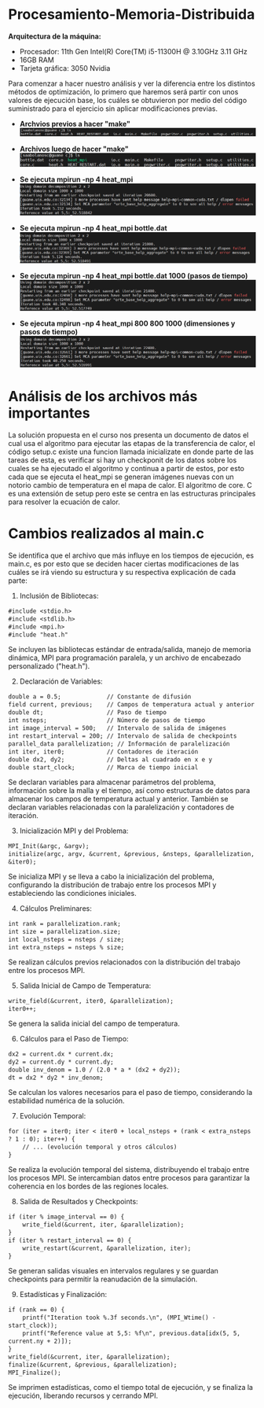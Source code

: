 # Procesamiento-Memoria-Distribuida

**Arquitectura de la máquina:**

- Procesador: 11th Gen Intel(R) Core(TM) i5-11300H @ 3.10GHz   3.11 GHz
- 16GB RAM
- Tarjeta gráfica: 3050 Nvidia

Para comenzar a hacer nuestro análisis y ver la diferencia entre los distintos métodos de optimización, lo primero que haremos será partir con unos valores de ejecución base, los cuáles se obtuvieron por medio del código suministrado para el ejercicio sin aplicar modificaciones previas.

- **Archvios previos a hacer "make"**
![](imgs/Archivos.png)

- **Archivos luego de hacer "make"**
![](https://github.com/Sntgo22/Procesamiento-Memoria-Distribuida/blob/main/imgs/Archivos%20post%20make.png)

- **Se ejecuta mpirun -np 4 heat_mpi**
![](https://github.com/Sntgo22/Procesamiento-Memoria-Distribuida/blob/main/imgs/1.png)

- **Se ejecuta mpirun -np 4 heat_mpi bottle.dat**
![](https://github.com/Sntgo22/Procesamiento-Memoria-Distribuida/blob/main/imgs/2.png)

- **Se ejecuta mpirun -np 4 heat_mpi bottle.dat 1000 (pasos de tiempo)**
![](https://github.com/Sntgo22/Procesamiento-Memoria-Distribuida/blob/main/imgs/3.png)

- **Se ejecuta mpirun -np 4 heat_mpi 800 800 1000 (dimensiones y pasos de tiempo)**
![](https://github.com/Sntgo22/Procesamiento-Memoria-Distribuida/blob/main/imgs/4.png)

# Análisis de los archivos más importantes
La solución propuesta en el curso nos presenta un documento de datos el cual usa el algoritmo para ejecutar las etapas de la transferencia de calor, el código setup.c existe una funcion llamada inicializate en donde parte de las tareas de esta, es verificar si hay un checkponit de los datos sobre los cuales se ha ejecutado el algoritmo y continua a partir de estos, por esto cada que se ejecuta el  heat_mpi se generan imágenes nuevas con un notorio cambio de temperatura en el mapa de calor. El algoritmo de core. C es una extensión de setup pero este se centra en las estructuras principales para resolver la ecuación de calor.

# Cambios realizados al main.c
Se identifica que el archivo que más influye en los tiempos de ejecución, es main.c, es por esto que se deciden hacer ciertas modificaciones de las cuáles se irá viendo su estructura y su respectiva explicación de cada parte:

1. Inclusión de Bibliotecas:
````
#include <stdio.h>
#include <stdlib.h>
#include <mpi.h>
#include "heat.h"
````
Se incluyen las bibliotecas estándar de entrada/salida, manejo de memoria dinámica, MPI para programación paralela, y un archivo de encabezado personalizado ("heat.h").

2. Declaración de Variables:
````
double a = 0.5;             // Constante de difusión
field current, previous;    // Campos de temperatura actual y anterior
double dt;                  // Paso de tiempo
int nsteps;                 // Número de pasos de tiempo
int image_interval = 500;   // Intervalo de salida de imágenes
int restart_interval = 200; // Intervalo de salida de checkpoints
parallel_data parallelization; // Información de paralelización
int iter, iter0;            // Contadores de iteración
double dx2, dy2;            // Deltas al cuadrado en x e y
double start_clock;         // Marca de tiempo inicial
````
Se declaran variables para almacenar parámetros del problema, información sobre la malla y el tiempo, así como estructuras de datos para almacenar los campos de temperatura actual y anterior. También se declaran variables relacionadas con la paralelización y contadores de iteración.

3. Inicialización MPI y del Problema:
````
MPI_Init(&argc, &argv);
initialize(argc, argv, &current, &previous, &nsteps, &parallelization, &iter0);
````
Se inicializa MPI y se lleva a cabo la inicialización del problema, configurando la distribución de trabajo entre los procesos MPI y estableciendo las condiciones iniciales.

4. Cálculos Preliminares:
````
int rank = parallelization.rank;
int size = parallelization.size;
int local_nsteps = nsteps / size;
int extra_nsteps = nsteps % size;
````
Se realizan cálculos previos relacionados con la distribución del trabajo entre los procesos MPI.

5. Salida Inicial de Campo de Temperatura:
````
write_field(&current, iter0, &parallelization);
iter0++;
````
Se genera la salida inicial del campo de temperatura.

6. Cálculos para el Paso de Tiempo:
````
dx2 = current.dx * current.dx;
dy2 = current.dy * current.dy;
double inv_denom = 1.0 / (2.0 * a * (dx2 + dy2));
dt = dx2 * dy2 * inv_denom;
````
Se calculan los valores necesarios para el paso de tiempo, considerando la estabilidad numérica de la solución.

7. Evolución Temporal:
````
for (iter = iter0; iter < iter0 + local_nsteps + (rank < extra_nsteps ? 1 : 0); iter++) {
    // ... (evolución temporal y otros cálculos)
}
````
Se realiza la evolución temporal del sistema, distribuyendo el trabajo entre los procesos MPI. Se intercambian datos entre procesos para garantizar la coherencia en los bordes de las regiones locales.

8. Salida de Resultados y Checkpoints:
````
if (iter % image_interval == 0) {
    write_field(&current, iter, &parallelization);
}
if (iter % restart_interval == 0) {
    write_restart(&current, &parallelization, iter);
}
````
Se generan salidas visuales en intervalos regulares y se guardan checkpoints para permitir la reanudación de la simulación.

9. Estadísticas y Finalización:
````
if (rank == 0) {
    printf("Iteration took %.3f seconds.\n", (MPI_Wtime() - start_clock));
    printf("Reference value at 5,5: %f\n", previous.data[idx(5, 5, current.ny + 2)]);
}
write_field(&current, iter, &parallelization);
finalize(&current, &previous, &parallelization);
MPI_Finalize();
````
Se imprimen estadísticas, como el tiempo total de ejecución, y se finaliza la ejecución, liberando recursos y cerrando MPI.



